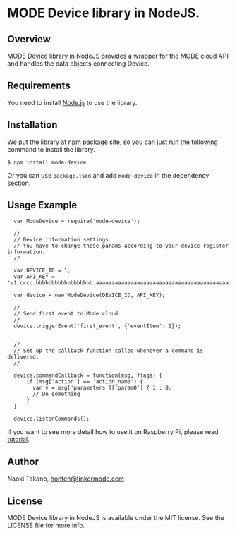# MODE Device library in NodeJS.

## Overview

MODE Device library in NodeJS provides a wrapper for the [MODE](http://www.tinkermode.com) cloud [API](http://dev.tinkermode.com/docs/api/) and handles the data objects connecting Device.

## Requirements
You need to install [Node.js](https://nodejs.org/) to use the library.

## Installation

We put the library at [npm package site](https://www.npmjs.com/package/mode-device), so you can just run the following command to install the library.

```
$ npm install mode-device
```

Or you can use `package.json` and add `mode-device` in the dependency section.

## Usage Example

~~~
  var ModeDevice = require('mode-device');
  
  //
  // Device information settings.
  // You have to change these params according to your device register information.
  //
  
  var DEVICE_ID = 1;
  var API_KEY = 'v1.cccc.bbbbbbbbbbbbbbbbbb.aaaaaaaaaaaaaaaaaaaaaaaaaaaaaaaaaaaaaaaaaaaaaaaa';
  
  var device = new ModeDevice(DEVICE_ID, API_KEY);
  
  //
  // Send first event to Mode cloud.
  //
  device.triggerEvent('first_event', {'eventItem': 1});


  //
  // Set up the callback function called whenever a command is delivered.
  //
  
  device.commandCallback = function(msg, flags) {
      if (msg['action'] == 'action_name') {
        var v = msg['parameters']['param0'] ? 1 : 0;
        // Do something
      }
  }
  
  device.listenCommands();
~~~

If you want to see more detail how to use it on Raspberry Pi, please read [tutorial](http://dev.tinkermode.com/docs/raspberry_pi.html).


## Author

Naoki Takano, honten@tinkermode.com

## License

MODE Device library in NodeJS is available under the MIT license. See the LICENSE file for more info.

